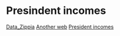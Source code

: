 # Presindent incomes

[Data_Zippia](https://www.zippia.com/advice/highest-lowest-paid-world-leaders/)
[Another web](https://paycheck.in/salary/salarycheckers/international-politicians)
[President incomes](https://en.wikipedia.org/wiki/List_of_salaries_of_heads_of_state_and_government#cite_note-106)
